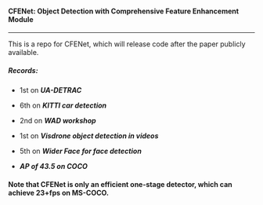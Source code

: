 #### CFENet: Object Detection with Comprehensive Feature Enhancement Module

--------

This is a repo for CFENet, which will release code after the paper publicly available. 

##### Records:

- 1st on ***UA-DETRAC***

- 6th on ***KITTI car detection***

- 2nd on ***WAD workshop***

- 1st on ***Visdrone object detection in videos***

- 5th on ***Wider Face for face detection***
- ***AP of 43.5 on COCO***


#### Note that CFENet is only an efficient one-stage detector, which can achieve 23+fps on MS-COCO.
